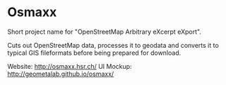 # Osmaxx
Short project name for "OpenStreetMap Arbitrary eXcerpt eXport".

Cuts out OpenStreetMap data, processes it to geodata and converts it to typical GIS fileformats before being prepared for download. 

Website: http://osmaxx.hsr.ch/
UI Mockup: http://geometalab.github.io/osmaxx/
